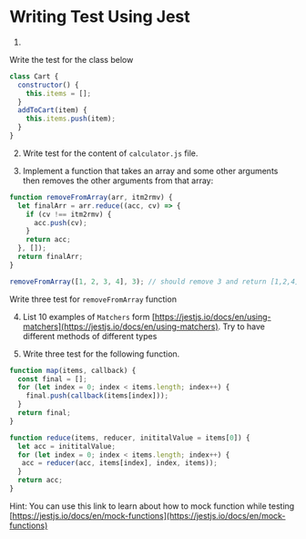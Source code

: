 # Writing Test Using Jest

1.

Write the test for the class below

```js
class Cart {
  constructor() {
    this.items = [];
  }
  addToCart(item) {
    this.items.push(item);
  }
}
```

2. Write test for the content of `calculator.js` file.

3. Implement a function that takes an array and some other arguments then removes the other arguments from that array:

```js
function removeFromArray(arr, itm2rmv) {
  let finalArr = arr.reduce((acc, cv) => {
    if (cv !== itm2rmv) {
      acc.push(cv);
    }
    return acc;
  }, []);
  return finalArr;
}

removeFromArray([1, 2, 3, 4], 3); // should remove 3 and return [1,2,4]
```

Write three test for `removeFromArray` function

4. List 10 examples of `Matchers` form [https://jestjs.io/docs/en/using-matchers](https://jestjs.io/docs/en/using-matchers). Try to have different methods of different types

5. Write three test for the following function.

```js
function map(items, callback) {
  const final = [];
  for (let index = 0; index < items.length; index++) {
    final.push(callback(items[index]));
  }
  return final;
}
```

```js
function reduce(items, reducer, inititalValue = items[0]) {
  let acc = inititalValue;
  for (let index = 0; index < items.length; index++) {
   acc = reducer(acc, items[index], index, items));
  }
  return acc;
}
```

Hint: You can use this link to learn about how to mock function while testing [https://jestjs.io/docs/en/mock-functions](https://jestjs.io/docs/en/mock-functions)
